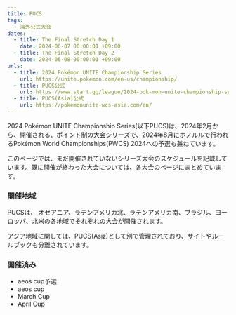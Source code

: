 ```yaml
---
title: PUCS
tags:
  - 海外公式大会
dates:
  - title: The Final Stretch Day 1
    date: 2024-06-07 00:00:01 +09:00
  - title: The Final Stretch Day 2
    date: 2024-06-08 00:00:01 +09:00
urls:
  - title: 2024 Pokémon UNITE Championship Series
    url: https://unite.pokemon.com/en-us/championship/
  - title: PUCS公式
    url: https://www.start.gg/league/2024-pok-mon-unite-championship-series
  - title: PUCS(Asia)公式
    url: https://pokemonunite-wcs-asia.com/en/
---
```


2024 Pokémon UNITE Championship Series(以下PUCS)は、2024年2月から、開催される、ポイント制の大会シリーズで、2024年8月にホノルルで行われるPokémon World Championships(PWCS) 2024への予選も兼ねています。

このページでは、まだ開催されていないシリーズ大会のスケジュールを記載しています。既に開催が終わった大会については、各大会のページにまとめています。

### 開催地域
PUCSは、 オセアニア、ラテンアメリカ北、ラテンアメリカ南、ブラジル、ヨーロッパ、北米の各地域でそれぞれの大会が開催されます。

アジア地域に関しては、PUCS(Asiz)として別で管理されており、サイトやルールブックも分離されています。

### 開催済み
- aeos cup予選
- aeos cup
- March Cup
- April Cup
